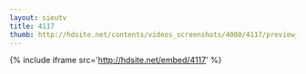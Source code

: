 ```yaml
---
layout: sieutv
title: 4117
thumb: http://hdsite.net/contents/videos_screenshots/4000/4117/preview_360p.mp4.jpg
---
```

{% include iframe src='http://hdsite.net/embed/4117' %}
 
